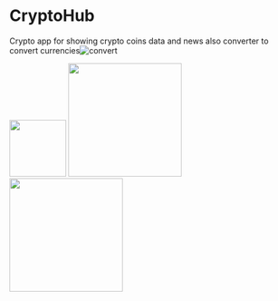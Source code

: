 # CryptoHub
Crypto app for showing crypto coins data and news also converter to convert currencies![convert](https://user-images.githubusercontent.com/88928420/218778990-4f54a108-b203-4b7e-91fe-9d560321e30c.png)

<img src="![home](https://user-images.githubusercontent.com/88928420/218778992-9bb1dbfc-5812-4e4b-a180-f187f3c2b3cf.png)" height="100" >

<img src="![home_searching](https://user-images.githubusercontent.com/88928420/218779000-3d5cdf8d-474f-4e08-9aba-337a3ce40141.png)" height="200">

<img src="![news_refreshing](https://user-images.githubusercontent.com/88928420/218779007-b8f0f426-b619-47d6-8fd0-8239818b7c17.png)" height="200">
